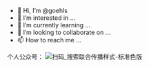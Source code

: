 - 👋 Hi, I’m @goehls
- 👀 I’m interested in ...
- 🌱 I’m currently learning ...
- 💞️ I’m looking to collaborate on ...
- 📫 How to reach me ...


个人公众号：
![扫码_搜索联合传播样式-标准色版](https://user-images.githubusercontent.com/77818535/222654148-4959af6b-cb31-48f0-af4b-fed92a016087.png)


<!---
goehls/goehls is a ✨ special ✨ repository because its `README.md` (this file) appears on your GitHub profile.
You can click the Preview link to take a look at your changes.
--->

